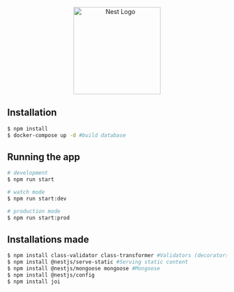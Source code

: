 <p align="center">
  <a href="http://nestjs.com/" target="blank"><img src="https://nestjs.com/img/logo-small.svg" width="200" alt="Nest Logo" /></a>
</p>

## Installation

```bash
$ npm install
$ docker-compose up -d #build database
```

## Running the app

```bash
# development
$ npm run start

# watch mode
$ npm run start:dev

# production mode
$ npm run start:prod
```

## Installations made

```bash
$ npm install class-validator class-transformer #Validators (decorators)
$ npm install @nestjs/serve-static #Serving static content
$ npm install @nestjs/mongoose mongoose #Mongoose
$ npm install @nestjs/config
$ npm install joi
```